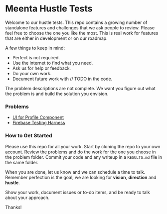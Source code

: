 # Meenta Hustle Tests
Welcome to our hustle tests. This repo contains a growing number of standalone
features and challenges that we ask people to review. Please feel free to choose
the one you like the most. This is real work for features that are either in
development or on our roadmap.

A few things to keep in mind:
- Perfect is not required.
- Use the internet to find what you need.
- Ask us for help or feedback.
- Do your own work.
- Document future work with // TODO in the code.

The problem descriptions are not complete. We want you figure out what the
problem is and build the solution you envision.

### Problems
- [UI for Profile Component](/ui/README.md)
- [Firebase Testing Harness](/firebase/README.md)

### How to Get Started
Please use this repo for all your work. Start by cloning the repo
to your own account. Review the problems and do the work for the one
you choose in the problem folder. Commit your code and any writeup in
a `RESULTS.md` file in the same folder.

When you are done, let us know and we can schedule a time to talk.
Remember perfection is the goal, we are looking for __vision__, __direction__ and __hustle__.

Show your work, document issues or to-do items, and be ready
to talk about your approach.

Thanks!
